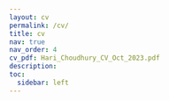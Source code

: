 ```yaml
---
layout: cv
permalink: /cv/
title: cv
nav: true
nav_order: 4
cv_pdf: Hari_Choudhury_CV_Oct_2023.pdf
description: 
toc:
  sidebar: left
---
```

